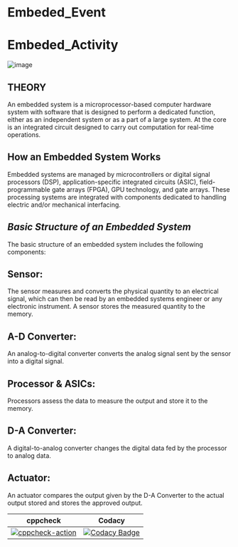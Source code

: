 # Embeded_Event

# Embeded_Activity


![image](https://user-images.githubusercontent.com/67604549/116592315-7ff82480-a93d-11eb-80e8-c5e3c30da4ba.png)


## **THEORY**

An embedded system is a microprocessor-based computer hardware system with software that is designed to perform a dedicated function, either as an independent system or as a part of a large system. At the core is an integrated circuit designed to carry out computation for real-time operations.

## **How an Embedded System Works**

Embedded systems are managed by microcontrollers or digital signal processors (DSP), application-specific integrated circuits (ASIC), field-programmable gate arrays (FPGA), GPU technology, and gate arrays. These processing systems are integrated with components dedicated to handling electric and/or mechanical interfacing.


## ***Basic Structure of an Embedded System***

The basic structure of an embedded system includes the following components:

## Sensor:
The sensor measures and converts the physical quantity to an electrical signal, which can then be read by an embedded systems engineer or any electronic instrument. A sensor stores the measured quantity to the memory.


## A-D Converter: 
An analog-to-digital converter converts the analog signal sent by the sensor into a digital signal.


## Processor & ASICs: 
Processors assess the data to measure the output and store it to the memory.


## D-A Converter: 
A digital-to-analog converter changes the digital data fed by the processor to analog data.


## Actuator: 
An actuator compares the output given by the D-A Converter to the actual output stored and stores the approved output.



cppcheck|Codacy| 
------|--------|
[![cppcheck-action](https://github.com/AshwinG21/Embeded_Activity/actions/workflows/cppcheck.yml/badge.svg)](https://github.com/AshwinG21/Embeded_Activity/actions/workflows/cppcheck.yml) | [![Codacy Badge](https://app.codacy.com/project/badge/Grade/11e682eee1ca464bbfc6457dd538047a)](https://www.codacy.com/gh/AshwinG21/Embeded_Activity/dashboard?utm_source=github.com&amp;utm_medium=referral&amp;utm_content=AshwinG21/Embeded_Activity&amp;utm_campaign=Badge_Grade)
